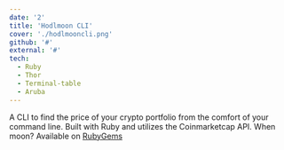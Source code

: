 ```yaml
---
date: '2'
title: 'Hodlmoon CLI'
cover: './hodlmooncli.png'
github: '#'
external: '#'
tech:
  - Ruby
  - Thor
  - Terminal-table
  - Aruba
---
```


A CLI to find the price of your crypto portfolio from the comfort of your
command line. Built with Ruby and utilizes the Coinmarketcap API. When moon?
Available on [RubyGems](https://rubygems.org/gems/hodlmoon)
